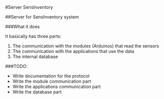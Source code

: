 #Server SensInventory

##Server for SensInventory system

###What it does

It basically has three parts:

1. The communication with the modules (Arduinos) that read the sensors
2. The communication with the applications that use the data
3. The internal database

###TODO:

* Write documentation for the protocol
* Write the module communication part
* Write the applications communication part
* Write the database part


